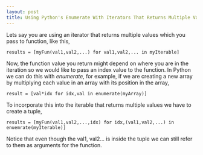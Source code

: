```yaml
---
layout: post
title: Using Python's Enumerate With Iterators That Returns Multiple Values
---
```

Lets say you are using an iterator that returns multiple values which you pass to function, like this,

    results = [myFun(val1,val2,...) for val1,val2,... in myIterable]

Now, the function value you return might depend on where you are in the iteration so we would like to pass an index value to the function. In Python we can do this with *enumerate*, for example, if we are creating a new array by multiplying each value in an array with its position in the array,

    result = [val*idx for idx,val in enumerate(myArray)]

To incorporate this into the iterable that returns multiple values we have to create a tuple,

    results = [myFun(val1,val2,...,idx) for idx,(val1,val2,...) in enuemrate(myIterable)]

Notice that even though the val1, val2... is inside the tuple we can still refer to them as arguments for the function. 
